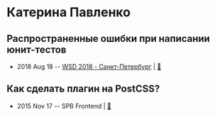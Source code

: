 # Катерина Павленко

## Распространенные ошибки при написании юнит-тестов
- 2018 Aug 18 -- [WSD 2018 - Санкт-Петербург](https://www.youtube.com/watch?v=g5VETJqI6uc)  | [:notebook:](https://wsd.events/2018/08/18/pres/unit-testing.pdf)  
## Как сделать плагин на PostCSS?
- 2015 Nov 17 -- SPB Frontend  | [:notebook:](http://cakeinpanic.github.io/hackathon/)  
